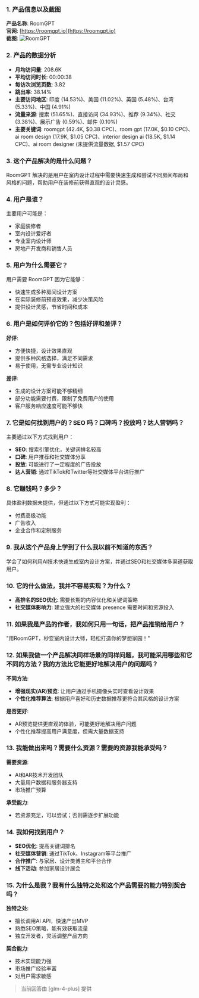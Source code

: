 ### 1. 产品信息以及截图

**产品名称**: RoomGPT  
**官网**: [https://roomgpt.io](https://roomgpt.io)  
**截图**: ![RoomGPT](https://cdn-images.toolify.ai/170349886548579681.jpg)

### 2. 产品的数据分析

- **月均访问量**: 208.6K
- **平均访问时长**: 00:00:38
- **每访次浏览页数**: 3.82
- **跳出率**: 38.14%
- **主要访问地区**: 印度 (14.53%)、美国 (11.02%)、英国 (5.48%)、台湾 (5.33%)、中国 (4.91%)
- **流量来源**: 搜索 (51.65%)、直接访问 (34.93%)、推荐 (9.34%)、社交 (3.38%)、展示广告 (0.59%)、邮件 (0.10%)
- **主要关键词**: roomgpt (42.4K, $0.38 CPC)、room gpt (17.0K, $0.10 CPC)、ai room design (17.9K, $1.05 CPC)、interior design ai (18.5K, $1.14 CPC)、ai room designer (未提供流量数据, $1.57 CPC)

### 3. 这个产品解决的是什么问题？

RoomGPT 解决的是用户在室内设计过程中需要快速生成和尝试不同房间布局和风格的问题，帮助用户在装修前获得直观的设计灵感。

### 4. 用户是谁？

主要用户可能是：
- 家庭装修者
- 室内设计爱好者
- 专业室内设计师
- 房地产开发商和销售人员

### 5. 用户为什么需要它？

用户需要 RoomGPT 因为它能够：
- 快速生成多种房间设计方案
- 在实际装修前预览效果，减少决策风险
- 提供设计灵感，节省时间和成本

### 6. 用户是如何评价它的？包括好评和差评？

**好评**:
- 方便快捷，设计效果直观
- 提供多种风格选择，满足不同需求
- 易于使用，无需专业设计知识

**差评**:
- 生成的设计方案可能不够精细
- 部分功能需要付费，限制了免费用户的使用
- 客户服务响应速度可能不够快

### 7. 它是如何找到用户的？SEO 吗？口碑吗？投放吗？达人营销吗？

主要通过以下方式找到用户：
- **SEO**: 搜索引擎优化，关键词排名较高
- **口碑**: 用户推荐和社交媒体分享
- **投放**: 可能进行了一定程度的广告投放
- **达人营销**: 通过TikTok和Twitter等社交媒体平台进行推广

### 8. 它赚钱吗？多少？

具体盈利数据未提供，但通过以下方式可能实现盈利：
- 付费高级功能
- 广告收入
- 企业合作和定制服务

### 9. 我从这个产品身上学到了什么我以前不知道的东西？

学会了如何利用AI技术快速生成室内设计方案，并通过SEO和社交媒体多渠道获取用户。

### 10. 它的什么做法，我并不容易实现？为什么？

- **高排名的SEO优化**: 需要长期的内容优化和关键词策略
- **社交媒体影响力**: 建立强大的社交媒体 presence 需要时间和资源投入

### 11. 如果我是产品的作者，我如何只用一句话，把产品推销给用户？

"用RoomGPT，秒变室内设计大师，轻松打造你的梦想家园！"

### 12. 如果我做一个产品解决同样场景的同样问题，我可能采用哪些和它不同的方法？我的方法比它能更好地解决用户的问题吗？

**不同方法**:
- **增强现实(AR)预览**: 让用户通过手机摄像头实时查看设计效果
- **个性化推荐算法**: 根据用户喜好和历史数据推荐更符合其风格的设计方案

**是否更好**:
- AR预览提供更直观的体验，可能更好地解决用户问题
- 个性化推荐提高用户满意度，但需大量数据支持

### 13. 我能做出来吗？需要什么资源？需要的资源我能承受吗？

**需要资源**:
- AI和AR技术开发团队
- 大量用户数据和服务器支持
- 市场推广预算

**承受能力**:
- 若资源充足，可以尝试；否则需逐步扩展功能

### 14. 我如何找到用户？

- **SEO优化**: 提高关键词排名
- **社交媒体营销**: 通过TikTok、Instagram等平台推广
- **合作推广**: 与家居、设计类博主和平台合作
- **线下活动**: 参加家居设计展会

### 15. 为什么是我？我有什么独特之处和这个产品需要的能力特别契合吗？

**独特之处**:
- 擅长调用AI API，快速产出MVP
- 熟悉SEO策略，能有效获取流量
- 独立开发者，灵活调整产品方向

**契合能力**:
- 技术实现能力强
- 市场推广经验丰富
- 对用户需求敏感

> 当前回答由 [glm-4-plus] 提供
